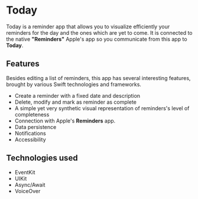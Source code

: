 # Today

Today is a reminder app that allows you to visualize efficiently your reminders for the day and the ones which are yet to come. It is connected to the native **"Reminders"** Apple's app so you communicate from this app to **Today**.

## Features

Besides editing a list of reminders, this app has several interesting features, brought by various Swift technologies and frameworks.

- Create a reminder with a fixed date and description
- Delete, modify and mark as reminder as complete
- A simple yet very synthetic visual representation of reminders's level of completeness
- Connection with Apple's **Reminders** app.
- Data persistence 
- Notifications
- Accessibility 

## Technologies used

- EventKit
- UIKit
- Async/Await
- VoiceOver
